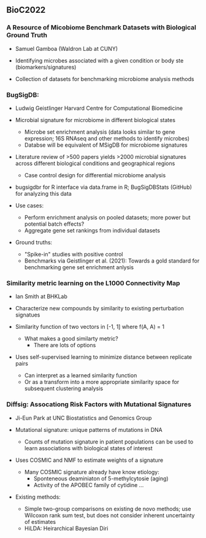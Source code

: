 ## BioC2022

### A Resource of Micobiome Benchmark Datasets with Biological Ground Truth
* Samuel Gamboa (Waldron Lab at CUNY)

* Identifying microbes associated with a given condition or body ste (biomarkers/signatures)
* Collection of datasets for benchmarking microbiome analysis methods

### BugSigDB: 
* Ludwig Geistlinger Harvard Centre for Computational Biomedicine

* Microbial signature for microbiome in different biological states
	* Microbe set enrichment analysis (data looks similar to gene expression; 16S RNAseq and other methods to identify microbes)
	* Databse will be equivalent of MSigDB for microbiome signatures

* Literature review of >500 papers yields >2000 microbial signatures across different biological conditions and geographical regions
	* Case control design for differential microbiome analysis

* bugsigdbr for R interface via data.frame in R; BugSigDBStats (GitHub) for analyzing this data

* Use cases:
	* Perform enrichment analysis on pooled datasets; more power but potential batch effects?
	* Aggregate gene set rankings from individual datasets

* Ground truths:
	* "Spike-in" studies with positive control
	* Benchmarks via Geistlinger et al. (2021): Towards a gold standard for benchmarking gene set enrichment anlysis

### Similarity metric learning on the L1000 Connectivity Map
* Ian Smith at BHKLab

* Characterize new compounds by similarity to existing perturbation signatues
* Similarity function of two vectors in [-1, 1] where f(A, A) = 1
	* What makes a good similarty metric?
		* There are lots of options
* Uses self-supervised learning to minimize distance between replicate pairs
	* Can interpret as a learned similarity function
	* Or as a transform into a more appropriate similarity space for subsequent clustering analysis

### Diffsig: Assocationg Risk Factors with Mutational Signatures
* Ji-Eun Park at UNC Biostatistics and Genomics Group

* Mutational signature: unique patterns of mutations in DNA
	* Counts of mutation signature in patient populations can be used to learn associations with biological states of interest
* Uses COSMIC and NMF to estimate weights of a signature
	* Many COSMIC signature already have know etiology:
		* Sponteneous deaminiaton of 5-methylcytosie (aging)
		* Activity of the APOBEC family of cytidine ...
* Existing methods:
	* Simple two-group comparisons on existing de novo methods; use Wilcoxon rank sum test, but does not consider inherent uncertainty of estimates
	* HiLDA: Heirarchical Bayesian Diri